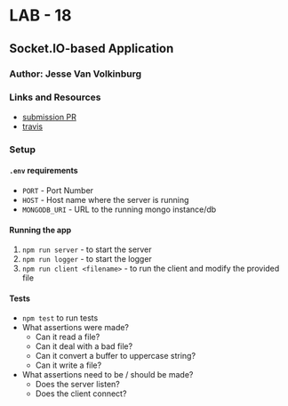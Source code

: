# LAB - 18

## Socket.IO-based Application

### Author: Jesse Van Volkinburg

### Links and Resources
* [submission PR]()
* [travis](https://www.travis-ci.com/401-advanced-javascript-jv/18-socket.io)


### Setup
#### `.env` requirements
* `PORT` - Port Number
* `HOST` - Host name where the server is running
* `MONGODB_URI` - URL to the running mongo instance/db

#### Running the app
1. `npm run server` - to start the server
2. `npm run logger` - to start the logger
3. `npm run client <filename>` - to run the client and modify the provided file
  
#### Tests
* `npm test` to run tests
* What assertions were made?
  * Can it read a file?
  * Can it deal with a bad file?
  * Can it convert a buffer to uppercase string?
  * Can it write a file?
* What assertions need to be / should be made?
  * Does the server listen?
  * Does the client connect?

